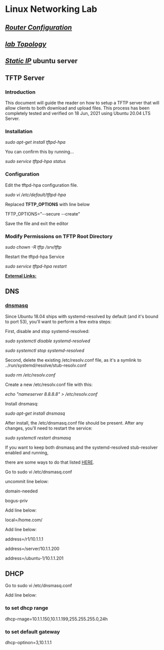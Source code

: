 # Linux Networking Lab

## [*Router Configuration*](https://github.com/sydasif/linux-lab/blob/master/R1_conf.txt)
## [*lab Topology*](https://github.com/sydasif/linux-lab/blob/master/linux-lab.png)
## [*Static IP*](https://github.com/sydasif/linux-lab/blob/master/static%20ip%20setting.txt) ubuntu server

## TFTP Server

### Introduction
This document will guide the reader on how to setup a TFTP server that will allow clients to both download and upload files.
This process has been completely tested and verified on 18 Jun, 2021 using Ubuntu 20.04 LTS Server.

### Installation

*sudo apt-get install tftpd-hpa*

You can confirm this by running...

*sudo service tftpd-hpa status*

### Configuration

Edit the tftpd-hpa configuration file.

*sudo vi /etc/default/tftpd-hpa*

Replaced __TFTP_OPTIONS__ with line below

TFTP_OPTIONS="--secure --create"

Save the file and exit the editor

### Modify Permissions on TFTP Root Directory

*sudo chown -R tftp /srv/tftp*

Restart the tftpd-hpa Service

*sudo service tftpd-hpa restart*

[__External Links:__](https://help.ubuntu.com/community/TFTP)

## DNS

### [dnsmasq](https://thekelleys.org.uk/dnsmasq/doc.html)

Since Ubuntu 18.04 ships with systemd-resolved by default (and it's bound to port 53), you'll want to perform a few extra steps:

First,  disable and stop systemd-resolved:

*sudo systemctl disable systemd-resolved*

*sudo systemctl stop systemd-resolved*

Second, delete the existing /etc/resolv.conf file, as it's a symlink to ../run/systemd/resolve/stub-resolv.conf

*sudo rm /etc/resolv.conf*

Create a new /etc/resolv.conf file with this:

*echo "nameserver 8.8.8.8" > /etc/resolv.conf*

Install dnsmasq:

*sudo apt-get install dnsmasq*

After install, the /etc/dnsmasq.conf file should be present.  After any changes, you'll need to restart the service:

*sudo systemctl restart dnsmasq*

If you want to keep both dnsmasq and the systemd-resolved stub-resolver enabled and running, 

there are some ways to do that listed [HERE](https://unix.stackexchange.com/questions/304050/how-to-avoid-conflicts-between-dnsmasq-and-systemd-resolved).

Go to sudo vi /etc/dnsmasq.conf

uncommit line below:

domain-needed

bogus-priv

Add line below:

local=/home.com/

Add line below:

address=/r1/10.1.1.1

address=/server/10.1.1.200

address=/ubuntu-1/10.1.1.201


## DHCP

Go to sudo vi /etc/dnsmasq.conf

Add line below:

### to set dhcp range

dhcp-rnage=10.1.1.150,10.1.1.199,255.255.255.0,24h 

### to set default gateway

dhcp-optinon=3,10.1.1.1